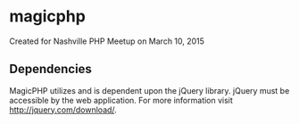 # magicphp
Created for Nashville PHP Meetup on March 10, 2015

## Dependencies

MagicPHP utilizes and is dependent upon the jQuery library. jQuery must be accessible by the web application. For more information visit http://jquery.com/download/.
